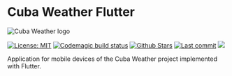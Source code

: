# Cuba Weather Flutter
![Cuba Weather logo](https://pbs.twimg.com/profile_banners/1220496411332161538/1579824669/600x200)

[![License: MIT](https://img.shields.io/badge/License-MIT-brightgreen.svg)](https://opensource.org/licenses/MIT) 
[![Codemagic build status](https://api.codemagic.io/apps/5e2e7e7cb9213d1ee194babb/5e2e7e7cb9213d1ee194baba/status_badge.svg)](https://codemagic.io/apps/5e2e7e7cb9213d1ee194babb/5e2e7e7cb9213d1ee194baba/latest_build)
[![Github Stars](https://img.shields.io/github/stars/cuba-weather/cuba-weather-flutter?style=flat&logo=github)](https://github.com/cuba-weather/cuba-weather-flutter)
[![Last commit](https://img.shields.io/github/last-commit/cuba-weather/cuba-weather-flutter.svg?style=flat)](https://github.com/cuba-weather/cuba-weather-flutter/commits)
[![](https://img.shields.io/twitter/follow/cubaweatherapp?style=flat&logo=twitter)](https://twitter.com/cubaweatherapp) 


Application for mobile devices of the Cuba Weather project implemented with Flutter.
